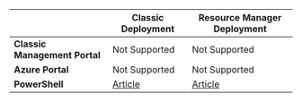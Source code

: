 |  | **Classic Deployment**  | **Resource Manager Deployment** |
|----------------------------------------|-------------|----------------------|
| **Classic Management Portal**          | Not Supported          | Not Supported                   |
| **Azure Portal**            | Not Supported         | Not Supported				   |
| **PowerShell**              | [Article](/documentation/articles/vpn-gateway-about-forced-tunneling/) | [Article](/documentation/articles/vpn-gateway-forced-tunneling-rm/) |
 